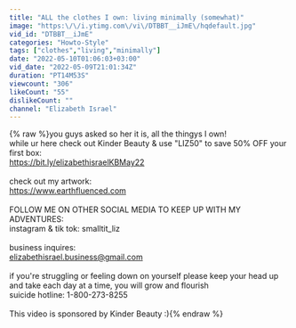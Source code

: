 ```yaml
---
title: "ALL the clothes I own: living minimally (somewhat)"
image: "https:\/\/i.ytimg.com\/vi\/DTBBT__iJmE\/hqdefault.jpg"
vid_id: "DTBBT__iJmE"
categories: "Howto-Style"
tags: ["clothes","living","minimally"]
date: "2022-05-10T01:06:03+03:00"
vid_date: "2022-05-09T21:01:34Z"
duration: "PT14M53S"
viewcount: "306"
likeCount: "55"
dislikeCount: ""
channel: "Elizabeth Israel"
---
```

{% raw %}you guys asked so her it is, all the thingys I own!<br />while ur here check out Kinder Beauty &amp; use &quot;LIZ50&quot; to save 50% OFF your first box:<br /><a rel="nofollow" target="blank" href="https://bit.ly/elizabethisraelKBMay22">https://bit.ly/elizabethisraelKBMay22</a><br /><br />check out my artwork:<br /><a rel="nofollow" target="blank" href="https://www.earthfluenced.com">https://www.earthfluenced.com</a><br /><br />FOLLOW ME ON OTHER SOCIAL MEDIA TO KEEP UP WITH MY ADVENTURES:<br />instagram &amp; tik tok: smalltit_liz<br /><br />business inquires:<br />elizabethisrael.business@gmail.com<br /><br />if you're struggling or feeling down on yourself please keep your head up and take each day at a time, you will grow and flourish<br />suicide hotline: 1-800-273-8255<br /><br />This video is sponsored by Kinder Beauty :){% endraw %}

